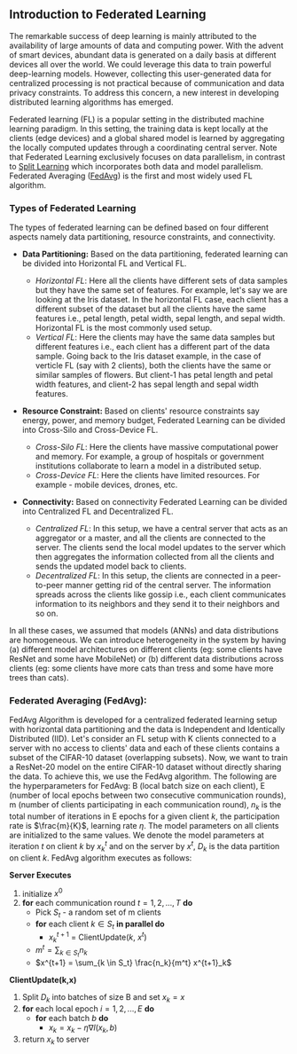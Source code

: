 ## Introduction to Federated Learning

The remarkable success of deep learning is mainly attributed to the availability of large amounts of data and computing power. With the advent of smart devices, abundant data is generated on a daily basis at different devices all over the world. We could leverage this data to train powerful deep-learning models. However, collecting this user-generated data for centralized processing is not practical because of communication and data privacy constraints. To address this concern, a new interest in developing distributed learning algorithms has emerged. 

Federated learning (FL) is a popular setting in the distributed machine learning paradigm. In this setting, the training data is kept locally at the clients (edge devices) and a global shared model is learned by aggregating the locally computed updates through a coordinating central server. Note that Federated Learning exclusively focuses on data parallelism, in contrast to [Split Learning](https://www.media.mit.edu/projects/distributed-learning-and-collaborative-learning-1/overview/) which incorporates both data and model parallelism. Federated Averaging ([FedAvg](https://arxiv.org/pdf/1602.05629.pdf)) is the first and most widely used FL algorithm.

### Types of Federated Learning
The types of federated learning can be defined based on four different aspects namely data partitioning, resource constraints, and connectivity. 

* **Data Partitioning:** Based on the data partitioning, federated learning can be divided into Horizontal FL and Vertical FL.
    * *Horizontal FL*: Here all the clients have different sets of data samples but they have the same set of features. For example, let's say we are looking at the Iris dataset. In the horizontal FL case, each client has a different subset of the dataset but all the clients have the same features i.e., petal length, petal width, sepal length, and sepal width. Horizontal FL is the most commonly used setup.
    * *Vertical FL*: Here the clients may have the same data samples but different features i.e., each client has a different part of the data sample. Going back to the Iris dataset example, in the case of verticle FL (say with 2 clients), both the clients have the same or similar samples of flowers. But client-1 has petal length and petal width features, and client-2 has sepal length and sepal width features.

* **Resource Constraint:** Based on clients' resource constraints say energy, power, and memory budget, Federated Learning can be divided into Cross-Silo and Cross-Device FL.
    *   *Cross-Silo FL*: Here the clients have massive computational power and memory. For example, a group of hospitals or government institutions collaborate to learn a model in a distributed setup.
    *   *Cross-Device FL*: Here the clients have limited resources. For example - mobile devices, drones, etc.
 
* **Connectivity:** Based on connectivity Federated Learning can be divided into Centralized FL and Decentralized FL.
    * *Centralized FL*: In this setup, we have a central server that acts as an aggregator or a master, and all the clients are connected to the server. The clients send the local model updates to the server which then aggregates the information collected from all the clients and sends the updated model back to clients.
    * *Decentralized FL*: In this setup, the clients are connected in a peer-to-peer manner getting rid of the central server. The information spreads across the clients like gossip i.e., each client communicates information to its neighbors and they send it to their neighbors and so on.
 
In all these cases, we assumed that models (ANNs) and data distributions are homogeneous. We can introduce heterogeneity in the system by having (a) different model architectures on different clients (eg: some clients have ResNet and some have MobileNet) or (b) different data distributions across clients (eg: some clients have more cats than tress and some have more trees than cats).

### Federated Averaging (FedAvg):

FedAvg Algorithm is developed for a centralized federated learning setup with horizontal data partitioning and the data is Independent and Identically Distributed (IID). Let's consider an FL setup with K clients connected to a server with no access to clients' data and each of these clients contains a subset of the CIFAR-10 dataset (overlapping subsets). Now, we want to train a ResNet-20 model on the entire CIFAR-10 dataset without directly sharing the data. To achieve this, we use the FedAvg algorithm. The following are the hyperparameters for FedAvg: B (local batch size on each client), E (number of local epochs between two consecutive communication rounds), m (number of clients participating in each communication round), $n_k$ is the total number of iterations in E epochs for a given client $k$, the participation rate is $\frac{m}{K}$, learning rate $\eta$. The model parameters on all clients are initialized to the same values. We denote the model parameters at iteration $t$ on client $k$ by $x_k^t$ and on the server by $x^t$, $D_k$ is the data partition on client $k$. FedAvg algorithm executes as follows:

**Server Executes**

   1. initialize $x^0$
   2. **for** each communication round $t=1,2,...,T$ **do**
       * Pick $S_t$ - a random set of m clients
       * **for** each client $k \in S_t$ **in parallel do**
         * $x^{t+1}_k$ = ClientUpdate($k$, $x^t$)  
       * $m^t = \sum_{k \in S_t} n_k$  
       * $x^{t+1} = \sum_{k \in S_t} \frac{n_k}{m^t} x^{t+1}_k$

**ClientUpdate(k,x)**

   1. Split $D_k$ into batches of size B and set $x_k = x$
   2. **for** each local epoch $i=1,2,...,E$ **do**
       * **for** each batch $b$ **do**
         * $x_k = x_k - \eta \nabla l(x_k,b)$ 
   3. return $x_k$ to server


